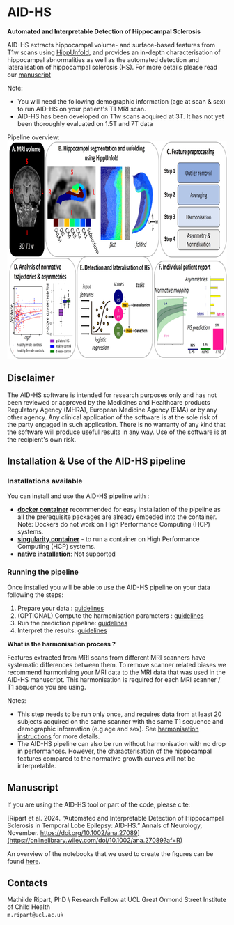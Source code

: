 # AID-HS

**Automated and Interpretable Detection of Hippocampal Sclerosis**

AID-HS extracts hippocampal volume- and surface-based features from T1w scans using [HippUnfold](https://hippunfold.readthedocs.io/en/latest/), and provides an in-depth characterisation of hippocampal abnormalities as well as the automated detection and lateralisation of hippocampal sclerosis (HS). 
For more details please read our [manuscript](https://onlinelibrary.wiley.com/doi/10.1002/ana.27089?af=R)

Note: 
- You will need the following demographic information (age at scan & sex) to run AID-HS on your patient's T1 MRI scan.
- AID-HS has been developed on T1w scans acquired at 3T. It has not yet been thoroughly evaluated on 1.5T and 7T data

Pipeline overview:\
<img src="https://raw.githubusercontent.com//MELDProject/AID-HS/main/docs/images/overview_pipeline.jpg " height="500" />

## Disclaimer

The AID-HS software is intended for research purposes only and has not been reviewed or approved by the Medicines and Healthcare products Regulatory Agency (MHRA), European Medicine Agency (EMA) or by any other agency. Any clinical application of the software is at the sole risk of the party engaged in such application. There is no warranty of any kind that the software will produce useful results in any way. Use of the software is at the recipient's own risk.

## Installation & Use of the AID-HS pipeline

### Installations available 
You can install and use the AID-HS pipeline with :
- [**docker container**](https://aid-hs.readthedocs.io/en/latest/install_docker.html) recommended for easy installation of the pipeline as all the prerequisite packages are already embeded into the container. Note: Dockers do not work on High Performance Computing (HCP) systems.
- [**singularity container**](https://aid-hs.readthedocs.io/en/latest/install_singularity.html) - to run a container on High Performance Computing (HCP) systems. 
- [**native installation**](https://aid-hs.readthedocs.io/en/latest/install_native.html): Not supported 

### Running the pipeline 
Once installed you will be able to use the AID-HS pipeline on your data following the steps:
1. Prepare your data : [guidelines](https://aid-hs.readthedocs.io/en/latest/prepare_data.html)
2. (OPTIONAL) Compute the harmonisation parameters : [guidelines](https://aid-hs.readthedocs.io/en/latest/harmonisation.html)
3. Run the prediction pipeline: [guidelines](https://aid-hs.readthedocs.io/en/latest/run_prediction_pipeline.html)
4. Interpret the results: [guidelines](https://aid-hs.readthedocs.io/en/latest/interpret_results.html)


**What is the harmonisation process ?**

Features extracted from MRI scans from different MRI scanners have systematic differences between them. To remove scanner related biases we recommend harmonising your MRI data to the MRI data that was used in the AID-HS manuscript. This harmonisation is required for each MRI scanner / T1 sequence you are using. 

Notes: 
- This step needs to be run only once, and requires data from at least 20 subjects acquired on the same scanner with the same T1 sequence and demographic information (e.g age and sex). See [harmonisation instructions](https://aid-hs.readthedocs.io/en/latest/harmonisation.html) for more details. 
- The AID-HS pipeline can also be run without harmonisation with no drop in performances. However, the characterisation of the hippocampal features compared to the normative growth curves will not be interpretable.


## Manuscript
If you are using the AID-HS tool or part of the code, please cite:

[Ripart et al. 2024. “Automated and Interpretable Detection of Hippocampal Sclerosis in Temporal Lobe Epilepsy: AID-HS.” Annals of Neurology, November. https://doi.org/10.1002/ana.27089](https://onlinelibrary.wiley.com/doi/10.1002/ana.27089?af=R)

An overview of the notebooks that we used to create the figures can be found [here](figure_notebooks.md).

## Contacts

Mathilde Ripart, PhD \ 
Research Fellow at UCL Great Ormond Street Institute of Child Health \
`m.ripart@ucl.ac.uk` 








